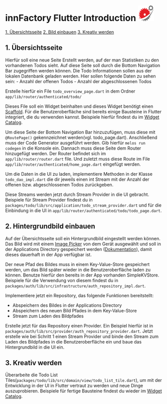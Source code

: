 


# innFactory Flutter Introduction <img src="./docs/innFactoryIcon.svg" width="50" height="50">


  [1. Übersichtsseite](#1-übersichtsseite)
  [2. Bild einbauen](#2-hintergrundbild-einbauen)
  [3. Kreativ werden](#3-kreativ-werden)


## 1. Übersichtsseite


Hierfür soll eine neue Seite Erstellt werden, auf der man Statistiken zu den vorhandenen Todos sieht. Auf diese Seite soll durch die Bottom Navigation Bar zugegriffen werden können. Die Todo Informationen sollen aus der lokalen Datenbank geladen werden.
Hier sollen folgende Daten zu sehen sein:
    - Anzahl der offenen Todos
    - Anzahl der abgeschlossenen Todos

Erstelle hierfür ein File `todo_overview_page.dart` in dem Ordner `app/lib/router/authenticated/todo/`

Dieses File soll ein Widget beinhalten und dieses Widget benötigt einen [Scaffold](https://api.flutter.dev/flutter/material/Scaffold-class.html?gclid=Cj0KCQjw1aOpBhCOARIsACXYv-cGAELjJyviPhOwC1N0cme0-NuMZjf9uK-oYzPhU9oVCW0sCSm9UBYaAn1eEALw_wcB&gclsrc=aw.ds). Für die Benutzeroberfläche sind bereits einige Bausteine in Flutter integriert, die du verwenden kannst. Beispiele hierfür findest du im [Widget Catalog](https://docs.flutter.dev/ui/widgets).

Um diese Seite der Bottom Navigation Bar hinzuzufügen, muss diese mit `@RoutePage()` gekennzeichnet werden(vgl. todo_page.dart).
Anschließend muss der Code Generator ausgeführt werden. Gib hierfür `melos run codegen` in die Konsole ein.
Dannach muss diese Seite dem Router hinzugefügt werden. Der Router befindet sich im `app/lib/router/router.dart` file. Und zuletzt muss diese Route im File `app/lib/router/authenticated/home_page.dart` eingefügt werden.


Um die Daten in die UI zu laden, implementiere Methoden in der Klasse `todo_dao_impl.dart` die dir jeweils einen int Stream mit der Anzahl der offenen bzw. abgeschlossenen Todos zurückgeben.

Diese Streams werden jetzt durch Stream Provider in die UI gebracht. Beispiele für Stream Provider findest du in `packages/todo/lib/src/application/todo_stream_provider.dart` und für die Einbindung in die UI in `app/lib/router/authenticated/todo/todo_page.dart`.



## 2. Hintergrundbild einbauen

Auf der Übersichtsseite soll ein Hintergrundbild eingestellt werden können. Das Bild wird mit einem [Image Picker](https://pub.dev/packages/image_picker) von dem Gerät ausgewählt und soll in der Applications Directory gespeichert werden ([Dokumentation](https://docs.flutter.dev/cookbook/persistence/reading-writing-files)), damit dieses dauerhaft in der App verfügbar ist.

Der neue Pfad des Bildes muss in einem Key-Value-Store gespeichert werden, um das Bild später wieder in die Benutzeroberfläche laden zu können.
Benutze hierfür den bereits in der App vorhanden SimpleKVStore. Beispiele für die Verwendung von diesem findest du in `packages/auth/lib/src/infrastructure/auth_repository_impl.dart`.

Implementiere jetzt ein Repository, das folgende Funktionen bereitstellt:
- Abspeichern des Bildes in der Applications Directory
- Abspeichern des neuen Bild Pfades in dem Key-Value-Store
- Stream zum Laden des Bildpfades

Erstelle jetzt für das Repository einen Provider. Ein Beispiel hierfür ist in `packages/auth/lib/src/provider/auth_repository_provider.dart`.
Jetzt erstelle wie bei Schritt 1 einen Stream Provider und binde den Stream zum Laden des Bildpfades in die Benutzeroberfläche ein und baue das Hintergrundbild in die UI ein.

## 3. Kreativ werden
Überarbeite die Todo List Tiles(`packages/todo/lib/src/domain/view/todo_list_tile.dart`), um mit der Entwicklung in der UI in Flutter vertraut zu werden und neue Dinge auszuprobieren. Beispiele für fertige Bausteine findest du wieder im [Widget Catalog](https://docs.flutter.dev/ui/widgets).





